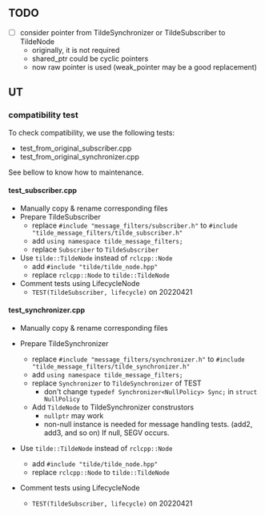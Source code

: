 

## TODO

- [ ] consider pointer from TildeSynchronizer or TildeSubscriber to TildeNode
  - originally, it is not required
  - shared_ptr could be cyclic pointers
  - now raw pointer is used (weak_pointer may be a good replacement)

## UT

### compatibility test

To check compatibility, we use the following tests:

- test_from_original_subscriber.cpp
- test_from_original_synchronizer.cpp

See bellow to know how to maintenance.

#### test_subscriber.cpp

- Manually copy & rename corresponding files
- Prepare TildeSubscriber
  - replace `#include "message_filters/subscriber.h"` to
    `#include "tilde_message_filters/tilde_subscriber.h"`
  - add `using namespace tilde_message_filters;`
  - replace `Subscriber` to `TildeSubscriber`
- Use `tilde::TildeNode` instead of `rclcpp::Node`
  - add `#include "tilde/tilde_node.hpp"`
  - replace `rclcpp::Node` to `tilde::TildeNode`
- Comment tests using LifecycleNode
  - `TEST(TildeSubscriber, lifecycle)` on 20220421

#### test_synchronizer.cpp

- Manually copy & rename corresponding files
- Prepare TildeSynchronizer
  - replace `#include "message_filters/synchronizer.h"` to
    `#include "tilde_message_filters/tilde_synchronizer.h"`
  - add `using namespace tilde_message_filters;`
  - replace `Synchronizer` to `TildeSynchronizer` of TEST
    - don't change `typedef Synchronizer<NullPolicy> Sync;` in `struct NullPolicy`
  - Add `TildeNode` to TildeSynchronizer construstors
    - `nullptr` may work
    - non-null instance is needed for message handling tests.
      (add2, add3, and so on)
      If null, SEGV occurs.

- Use `tilde::TildeNode` instead of `rclcpp::Node`
  - add `#include "tilde/tilde_node.hpp"`
  - replace `rclcpp::Node` to `tilde::TildeNode`
- Comment tests using LifecycleNode
  - `TEST(TildeSubscriber, lifecycle)` on 20220421
